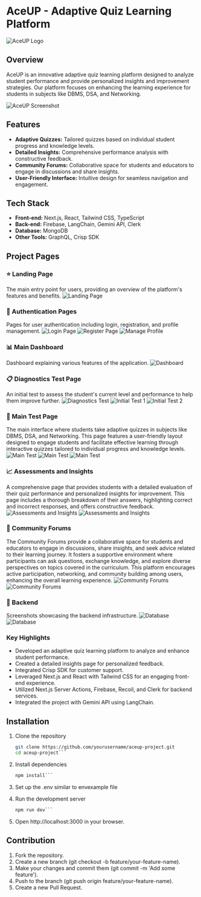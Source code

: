 # AceUP - Adaptive Quiz Learning Platform

![AceUP Logo](readme/aceup-logo.png)

## Overview

AceUP is an innovative adaptive quiz learning platform designed to analyze student performance and provide personalized insights and improvement strategies. Our platform focuses on enhancing the learning experience for students in subjects like DBMS, DSA, and Networking.

![AceUP Screenshot](readme/landing.png)

## Features

- **Adaptive Quizzes:** Tailored quizzes based on individual student progress and knowledge levels.
- **Detailed Insights:** Comprehensive performance analysis with constructive feedback.
- **Community Forums:** Collaborative space for students and educators to engage in discussions and share insights.
- **User-Friendly Interface:** Intuitive design for seamless navigation and engagement.

## Tech Stack

- **Front-end:** Next.js, React, Tailwind CSS, TypeScript
- **Back-end:** Firebase, LangChain, Gemini API, Clerk
- **Database:** MongoDB
- **Other Tools:** GraphQL, Crisp SDK

## Project Pages

### ⭐ Landing Page
The main entry point for users, providing an overview of the platform's features and benefits.
![Landing Page](readme/landing.png)

### 🔑 Authentication Pages
Pages for user authentication including login, registration, and profile management.
![Login Page](readme/login.png)
![Register Page](readme/register.png)
![Manage Profile](readme/manage-profile.png)

### 📊 Main Dashboard
Dashboard explaining various features of the application.
![Dashboard](readme/dashboard.png)

### 📋 Diagnostics Test Page
An initial test to assess the student's current level and performance to help them improve further.
![Diagnostics Test](readme/diagnostic.png)
![Initial Test 1](readme/initialTest1.png)
![Initial Test 2](readme/initialTest2.png)

### 📝 Main Test Page
The main interface where students take adaptive quizzes in subjects like DBMS, DSA, and Networking. This page features a user-friendly layout designed to engage students and facilitate effective learning through interactive quizzes tailored to individual progress and knowledge levels.
![Main Test](readme/mainTest2.png)
![Main Test](readme/mainTest3.png)
![Main Test](readme/mainTest4.png)

### 📈 Assessments and Insights
A comprehensive page that provides students with a detailed evaluation of their quiz performance and personalized insights for improvement. This page includes a thorough breakdown of their answers, highlighting correct and incorrect responses, and offers constructive feedback.
![Assessments and Insights](readme/assessment2.png)
![Assessments and Insights](readme/assessment.png)

### 💬 Community Forums
The Community Forums provide a collaborative space for students and educators to engage in discussions, share insights, and seek advice related to their learning journey. It fosters a supportive environment where participants can ask questions, exchange knowledge, and explore diverse perspectives on topics covered in the curriculum. This platform encourages active participation, networking, and community building among users, enhancing the overall learning experience.
![Community Forums](readme/community.png)
![Community Forums](readme/community2.png)

### 🔧 Backend
Screenshots showcasing the backend infrastructure.
![Database](readme/database.png)
![Database](readme/database2.png)


### Key Highlights
- Developed an adaptive quiz learning platform to analyze and enhance student performance.
- Created a detailed insights page for personalized feedback.
- Integrated Crisp SDK for customer support.
- Leveraged Next.js and React with Tailwind CSS for an engaging front-end experience.
- Utilized Next.js Server Actions, Firebase, Recoil, and Clerk for backend services.
- Integrated the project with Gemini API using LangChain.

## Installation

1. Clone the repository
   ```bash
   git clone https://github.com/yourusername/aceup-project.git
   cd aceup-project```

2. Install dependencies
   ```bash
   npm install```

3. Set up the .env similar to envexample file


4. Run the development server
   ```bash
   npm run dev```

5. Open http://localhost:3000 in your browser.


## Contribution

1. Fork the repository.
2. Create a new branch (git checkout -b feature/your-feature-name).
3. Make your changes and commit them (git commit -m 'Add some feature').
4. Push to the branch (git push origin feature/your-feature-name).
5. Create a new Pull Request.

